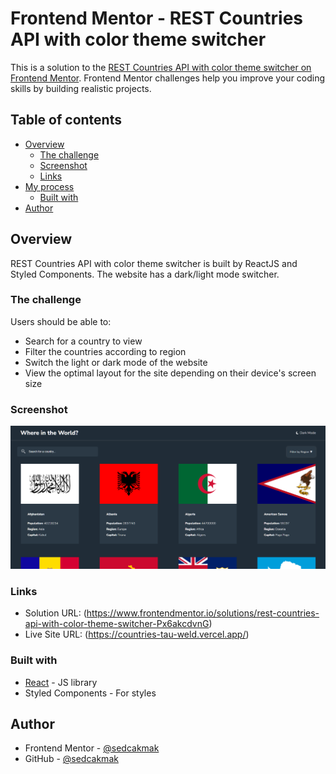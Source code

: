 # Frontend Mentor - REST Countries API with color theme switcher

This is a solution to the [REST Countries API with color theme switcher on Frontend Mentor](https://www.frontendmentor.io/challenges/rest-countries-api-with-color-theme-switcher-5cacc469fec04111f7b848ca). Frontend Mentor challenges help you improve your coding skills by building realistic projects.

## Table of contents

- [Overview](#overview)
  - [The challenge](#the-challenge)
  - [Screenshot](#screenshot)
  - [Links](#links)
- [My process](#my-process)
  - [Built with](#built-with)
- [Author](#author)

## Overview

REST Countries API with color theme switcher is built by ReactJS and Styled Components. The website has a dark/light mode switcher.

### The challenge

Users should be able to:

- Search for a country to view
- Filter the countries according to region
- Switch the light or dark mode of the website
- View the optimal layout for the site depending on their device's screen size
  
### Screenshot

![](./screenshot.png)

### Links

- Solution URL: (https://www.frontendmentor.io/solutions/rest-countries-api-with-color-theme-switcher-Px6akcdvnG)
- Live Site URL: (https://countries-tau-weld.vercel.app/)

### Built with

- [React](https://reactjs.org/) - JS library
- Styled Components - For styles

## Author

- Frontend Mentor - [@sedcakmak](https://www.frontendmentor.io/profile/sedcakmak)
- GitHub - [@sedcakmak](https://github.com/sedcakmak)
